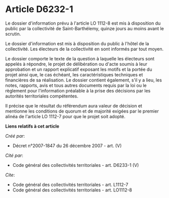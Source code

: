 # Article D6232-1

Le dossier d'information prévu à l'article LO 1112-8 est mis à disposition du public par la collectivité de Saint-Barthélemy,
quinze jours au moins avant le scrutin.

Le dossier d'information est mis à disposition du public à l'hôtel de la collectivité. Les électeurs de la collectivité en
sont informés par tout moyen.

Le dossier comporte le texte de la question à laquelle les électeurs sont appelés à répondre, le projet de délibération ou
d'acte soumis à leur approbation et un rapport explicatif exposant les motifs et la portée du projet ainsi que, le cas
échéant, les caractéristiques techniques et financières de sa réalisation. Le dossier contient également, s'il y a lieu, les
notes, rapports, avis et tous autres documents requis par la loi ou le règlement pour l'information préalable à la prise des
décisions par les autorités territoriales compétentes.

Il précise que le résultat du référendum aura valeur de décision et mentionne les conditions de quorum et de majorité exigées
par le premier alinéa de l'article LO 1112-7 pour que le projet soit adopté.

**Liens relatifs à cet article**

_Créé par_:

  - Décret n°2007-1847 du 26 décembre 2007 - art. (V)

_Cité par_:

  - Code général des collectivités territoriales - art. D6233-1 (V)

_Cite_:

  - Code général des collectivités territoriales - art. L1112-7
  - Code général des collectivités territoriales - art. LO1112-8
